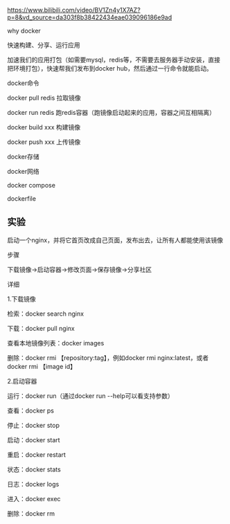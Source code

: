 https://www.bilibili.com/video/BV1Zn4y1X7AZ?p=8&vd_source=da303f8b38422434eae039096186e9ad





why docker

快速构建、分享、运行应用



加速我们的应用打包（如需要mysql，redis等，不需要去服务器手动安装，直接把环境打包），快速帮我们发布到docker hub，然后通过一行命令就能启动。



docker命令

docker pull redis 拉取镜像

docker run redis 跑redis容器（跑镜像启动起来的应用，容器之间互相隔离）

docker build xxx 构建镜像

docker push xxx 上传镜像



docker存储



docker网络



docker compose 



dockerfile





## 实验

启动一个nginx，并将它首页改成自己页面，发布出去，让所有人都能使用该镜像



步骤

下载镜像->启动容器->修改页面->保存镜像->分享社区



详细

1.下载镜像

检索：docker search nginx

下载：docker pull nginx

查看本地镜像列表：docker images

删除：docker rmi 【repository:tag】，例如docker rmi nginx:latest，或者docker rmi 【image id】





2.启动容器

运行：docker run（通过docker run --help可以看支持参数）

查看：docker ps

停止：docker stop

启动：docker start

重启：docker restart

状态：docker stats

日志：docker logs

进入：docker exec

删除：docker rm